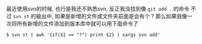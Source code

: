 最近使用svn的时候, 也行是我还不熟悉svn, 反正我没找到像 `git add .` 的命令
不过 `svn st` 的输出中, 如果是新增的文件或文件夹前面是会有个 ?
那么如果我像一次将所有新增的文件添加到版本库中就可以用下面命令了
```shell
$ svn st | awk '{if($1 == "?") print $2} | xargs svn add'
```
